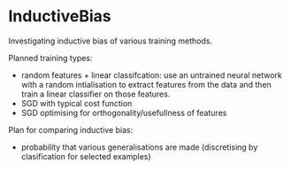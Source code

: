 # InductiveBias
Investigating inductive bias of various training methods.

Planned training types:

- random features + linear classifcation: use an untrained neural network with a random intialisation to extract features from the data and then train a linear classifier on those features.
- SGD with typical cost function
- SGD optimising for orthogonality/usefullness of features

Plan for comparing inductive bias:
- probability that various generalisations are made (discretising by clasification for selected examples)
